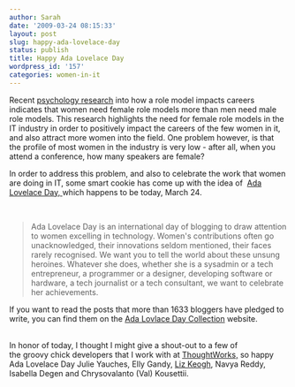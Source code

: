 ```yaml
---
author: Sarah
date: '2009-03-24 08:15:33'
layout: post
slug: happy-ada-lovelace-day
status: publish
title: Happy Ada Lovelace Day
wordpress_id: '157'
categories: women-in-it
---
```


Recent <a href="http://www3.interscience.wiley.com/journal/118572767/abstract?CRETRY=1&amp;SRETRY=0">psychology research</a> into how a role model impacts careers indicates that women need female role models more than men need male role models. This research highlights the need for female role models in the IT industry in order to positively impact the careers of the few women in it, and also attract more women into the field. One problem however, is that the profile of most women in the industry is very low - after all, when you attend a conference, how many speakers are female? 

In order to address this problem, and also to celebrate the work that women are doing in IT, some smart cookie has come up with the idea of  <a title="Finding Ada Lovelace" href="http://findingada.com/">Ada Lovelace Day, </a>which happens to be today, March 24.

 
<blockquote>Ada Lovelace Day is an international day of blogging to draw attention to women excelling in technology. Women's contributions often go unacknowledged, their innovations seldom mentioned, their faces rarely recognised. We want you to tell the world about these unsung heroines. Whatever she does, whether she is a sysadmin or a tech entrepreneur, a programmer or a designer, developing software or hardware, a tech journalist or a tech consultant, we want to celebrate her achievements.</blockquote>
<div>If you want to read the posts that more than 1633 bloggers have pledged to write, you can find them on the <a href="http://ada.pint.org.uk/">Ada Lovlace Day Collection</a> website.</div>
 

In honor of today, I thought I might give a shout-out to a few of the groovy chick developers that I work with at <a href="http://www.thoughtworks.com">ThoughtWorks,</a> so happy Ada Lovelace Day Julie Yauches, Elly Gandy, <a href="http://lizkeogh.com/">Liz Keogh</a>, Navya Reddy, Isabella Degen and Chrysovalanto (Val) Kousettii.